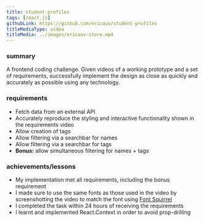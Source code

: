 ```yaml
---
title: student-profiles
tags: [react.js]
githubLink: https://github.com/ericauv/student-profiles
titleMediaType: video
titleMedia: ../images/ericauv-store.mp4
---
```


<div class="project-section">
  <h3 class="project-section-title">summary</h3>
  <div class="project-section-content">
    <p>
     A frontend coding challenge. Given videos of a working prototype and a set of requirements, successfully implement the design as close as quickly and accurately as possible using any technology.
    </p>
  </div>
</div>
<div class="project-section">
  <h3 class="project-section-title">requirements</h3>
  <div class="project-section-content">
    <ul>
      <li>Fetch data from an external API</li>
      <li>Accurately reproduce the styling and interactive functionality shown in the requirements video</li>
      <li>Allow creation of tags</li>
      <li>Allow filtering via a searchbar for names</li>
      <li>Allow filtering via a searchbar for tags</li>
      <li><strong>Bonus:</strong> allow simultaneous filtering for names + tags</li>
    </ul>
  </div>
</div>
<div class="project-section">
  <h3 class="project-section-title">achievements/lessons</h3>
  <div class="project-section-content">
    <ul>
      <li>My implementation met all requirements, including the bonus requirement</li>
      <li>I made sure to use the same fonts as those used in the video by screenshotting the video to match the font using <a href='https://www.fontsquirrel.com/matcherator' rel='noopener noreferrer' target='_blank'>Font Squirrel</a></li>
      <li>I completed the task within 24 hours of receiving the requirements</li>
      <li>I learnt and implemented React.Context in order to avoid prop-drilling</li>
    </ul>
  </div>
</div>
